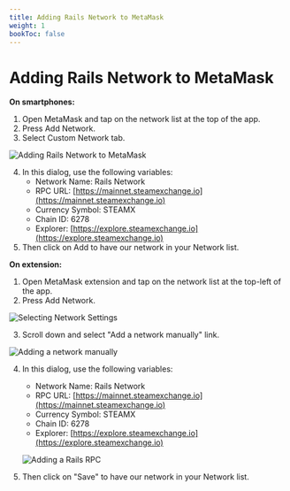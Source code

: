 ```yaml
---
title: Adding Rails Network to MetaMask
weight: 1
bookToc: false
---
```

# Adding Rails Network to MetaMask

**On smartphones:**
1. Open MetaMask and tap on the network list at the top of the app.
2. Press Add Network.
3. Select Custom Network tab.

![Adding Rails Network to MetaMask](0.gif)

4. In this dialog, use the following variables:
   - Network Name: Rails Network
   - RPC URL: [https://mainnet.steamexchange.io](https://mainnet.steamexchange.io)
   - Currency Symbol: STEAMX
   - Chain ID: 6278
   - Explorer: [https://explore.steamexchange.io](https://explore.steamexchange.io)
5. Then click on Add to have our network in your Network list.

**On extension:**
1. Open MetaMask extension and tap on the network list at the top-left of the app.
2. Press Add Network.

![Selecting Network Settings](1.gif)

3. Scroll down and select "Add a network manually" link.

![Adding a network manually](2.png)

4. In this dialog, use the following variables:
   - Network Name: Rails Network
   - RPC URL: [https://mainnet.steamexchange.io](https://mainnet.steamexchange.io)
   - Currency Symbol: STEAMX
   - Chain ID: 6278
   - Explorer: [https://explore.steamexchange.io](https://explore.steamexchange.io)
      
   ![Adding a Rails RPC](3.png)
      
5. Then click on "Save" to have our network in your Network list.

